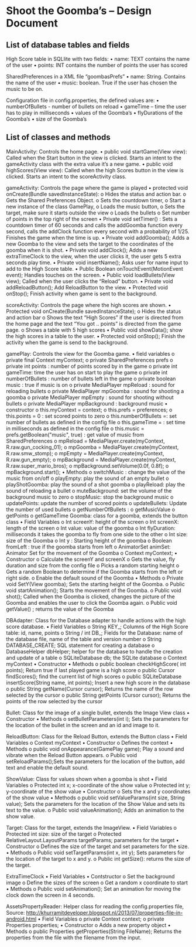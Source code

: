 Shoot the Goomba’s – Design Document
=====

List of database tables and fields
----

High Score table in SQLlite with two fields:
    •	name: TEXT contains the name of the user
    •	points: INT contains the number of points the user has scored

SharedPreferences in a XML file “goombasPrefs”
    •	name: String. Contains the name of the user
    •	music: boolean. True if the user has chosen the music to be on.

Configuration file in config.properties, the defined values are:
    •	numberOfBullets  - number of bullets on reload
    •	gameTime – time the user has to play in milliseconds
    •	values of the Goomba’s
    •	flyDurations of the Goomba’s
    •	size of the Goomba’s

List of classes and methods
----

MainActivity: Controls the home page.
    •	public void startGame(View view): Called when the Start button in the view is clicked.
        Starts an intent to the gameActivity class with the extra value it’s a new game.
    •	public void highScores(View view): Called when the high Scores button in the view is
        clicked. Starts an intent to the scoreActivity class.

gameActivity: Controls the page where the game is played
    •	protected void onCreate(Bundle savedInstanceState):
        o	Hides the status and action bar.
        o	Gets the Shared Preferences Object.
        o	Sets the countdown timer,
        o	Start a new instance of the class GamePlay,
        o	Loads the music button,
        o	Sets the target, make sure it starts outside the view
        o	Loads the bullets
        o	Set number of points in the top right of the screen
    •	Private void setTimer() : Sets a countdown timer of 60 seconds and calls the addGoomba
    function every second, calls the addClock function every second with a probability of 1/25.
    Finishes the game when the time is up.
    •	Private void addGoomba();  Adds a new Goomba to the view and sets the target to the
    coordinates of the goomba when it is shot.
    •	Private void addClock(); Adds a new extraTimeClock to the view, when the user clicks it,
    the user gets 5 extra seconds play time.
    •	Private void insertName(); Asks user for name input to add to the High Score table.
    •	Public Boolean onTouchEvent(MotionEvent event); Handles touches on the screen.
    •	Public void loadBullets(View view); Called when the user clicks the “Reload” button.
    •	Private void addReloadButton(); Add ReloadButton to the view.
    •	Protected void onStop(); Finish activity when game is sent to the background.

scoreActivity: Controls the page where the high scores are shown.
    •	Protected void onCreate(Bundle savedInstanceState);
        o	Hides the status and action bar
        o	Shows the text “High Scores” if the user is directed from the home page and the text
        “You got .. points” is directed from the game  page.
        o	Shows a table with 5 high scores
    •	Public void showData(); show the high scores in a table to the user.
    •	Protected void onStop(); Finish the activity when the game is send to the background.

gamePlay: Controls the view for the Goomba game.
    •	field variables
        o	private final Context myContext;
        o	private SharedPreferences prefs
        o	private int points : number of points scored by in the game
        o	private int gameTime: time the user has on start to play the game
        o	private int numberOfBullets : number of bullets left in the game
        o	private boolean music : true if music is on
        o	private MediaPlayer mpReload : sound for reloading bullets
        o	private MediaPlayer mpGoomba : sound for shooting a goomba
        o	private MediaPlayer mpEmpty : sound for shooting without bullets
        o	private MediaPlayer mpBackground : background music
    •	constructor
        o	this.myContext = context;
        o	this.prefs = preferences;
        o	this.points = 0 : set scored points to zero
        o	this.numberOfBullets =: set number of bullets as defined in the config file
        o	this.gameTime = : set time in milliseconds as defined in the config file
        o	this.music = prefs.getBoolean("music", true) : get value of music from SharedPreferences
        o	mpReload = MediaPlayer.create(myContext, R.raw.gun_cocking_01);
        o	mpGoomba = MediaPlayer.create(myContext, R.raw.smw_stomp);
        o	mpEmpty = MediaPlayer.create(myContext, R.raw.gun_empty);
        o	mpBackground = MediaPlayer.create(myContext, R.raw.super_mario_bros);
        o	mpBackground.setVolume(0.0f, 0.8f);
        o	mpBackground.start();
    •	Methods
        o	switchMusic : change the value of the music from on/off
        o	playEmpty: play the sound of an empty bullet
        o	playShotGoomba: play the sound of a shot goomba
        o	playReload: play the sound of reloading a bullet
        o	muteBackground: set the volume of the background music to zero
        o	stopMusic: stop the background music
        o	updatePoints: update the number of scored points
        o	updateBullets: Update the number of used bullets
        o	getNumberOfBullets :
        o	getMusicValue
        o	getPoints
        o	getGameTime
Goomba: class for a goomba, extends the button class
    •	Field Variables
        o	Int screenY: height of the screen
        o	Int screenX: length of the screen
        o	Int value: value of the goomba
        o	Int flyDuration: milliseconds it takes the goomba to fly from one side to the other
        o	Int size: size of the Goomba
        o	Int y : Starting height of the goomba
        o	Boolean fromLeft : true if the goomba starts from left
        o	AnimatorSet animSet: Animator Set for the movement of the Goomba
        o	Context myContext;
    •	Constructor
        o	Calculate the screenY and screenX
        o	Gets the value, fly duration and size from the config file
        o	Picks a random starting height
        o	Gets a random Boolean to determine if the Goomba starts from the left or right side.
        o	Enable the default sound of the Goomba
    •	Methods
        o	Private void SetY(View goomba); Sets the starting height of the Goomba.
        o	Public void startAnimation(); Starts the movement of the Goomba.
        o	Public void shot(); Called when the Goomba is clicked, changes the picture of the
        Goomba and enables the user to click the Goomba again.
        o	Public void getValue() ; returns the value of the Goomba

DBAdapter: Class for the Database adapter to handle actions with the high score database.
    •	Field Variables
        o	String KEY_; Columns of the High Score table: id, name, points
        o	String / int DB_; Fields for the Database: name of the database file, name of the
        table and version number
        o	String DATABASE_CREATE; SQL statement for creating a database
        o	DatabaseHelper dbHelper; helper for the database to handle the creation and update of
        a table
        o	SQLiteDatabase db; the SQLite database
        o	Context myContext
    •	Constructor
    •	Methods
        o	public boolean checkHighScore( int points); Return true if last played game is a high
        score
        o	public Cursor findScores(); find the current list of high scores
        o	public SQLiteDatabase insertScore(String name, int points); Insert a new high score in
        the database
        o	public String getName(Cursor cursor); Returns the name of the row selected by the cursor
        o	public String getPoints (Cursor cursor); Returns the points of the row selected by the
        cursor

Bullet: Class for the image of a single bullet, extends the Image View class
    •	Constructor
    •	Methods
        o	setBulletParameters(int i); Sets the parameters for the location of the bullet in the
        screen and an id and image to it.

ReloadButton: Class for the Reload Button, extends the Button class
    •	Field Variables
        o	Context myContext
    •	Constructor
        o	Defines the context
    •	Methods
        o	public void onAppearance(GamePlay game); Play a sound and vibrate when the Reload
        Button appears.
        o	Public void setReloadParams();Sets the parameters for the location of the button, add
        text and enable the default sound.

ShowValue: Class for values shown when a goomba is shot
    •	Field Variables
        o	Protected int x; x-coordinate of the show value
        o	Protected int y; y-coordinate of the show value
    •	Constructor
        o	Sets the x and y coordinates of the show value
    •	Methods
        o	public void setValueParams(int size, String value); Sets the parameters for the
        location of the Show Value and sets its text to the value.
        o	Public void valueAnimation(); Adds an animation to the show value.

Target: Class for the target, extends the ImageView.
    •	Field Variables
        o	Protected int size: size of the target
        o	Protected RelativeLayout.LayoutParams targetParams; parameters for the target
    •	Constructor
        o	Defines the size of the target and set parameters for the size.
    •	Methods
        o	Public void setTargetParams(int x, int y); Sets parameters for the location of the
        target to x and y.
        o	Public int getSize(): returns the size of the target.

ExtraTimeClock
    •	Field Variables
    •	Contstructor
        o	Set the background image
        o	Define the sizes of the screen
        o	Get a random x coordinate to start
    •	Methods
        o	Public void setAnimation(); Set an animation for moving the clock down the screen in
        4 seconds.

AssetsPropertyReader: Helper class for reading the config.properties file,
Source: http://khurramitdeveloper.blogspot.nl/2013/07/properties-file-in-android.html
    •	Field Variables
        o	    private Context context;
        o	    private Properties properties;
    •	Constructor
        o	Adds a new property object
    •	Methods
        o	public Properties getProperties(String FileName); Returns the properties from the file
        with the filename from the input.





